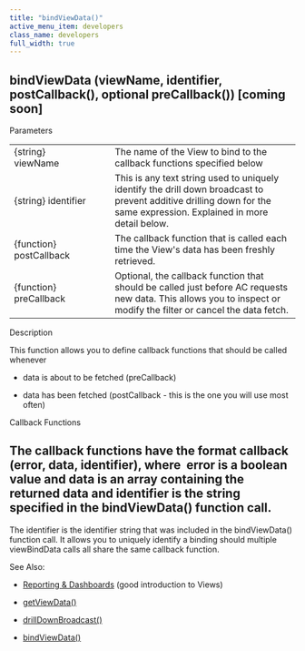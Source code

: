```yaml
---
title: "bindViewData()"
active_menu_item: developers
class_name: developers
full_width: true
---
```



## bindViewData (viewName, identifier, postCallback(), optional preCallback()) [coming soon]

Parameters

<table>
<tr>
<td width="202">
{string} viewName

</td>
<td width="17">
</td>
<td width="661">
The name of the View to bind to the callback functions specified below

</td>
</tr>
<tr>
<td width="202">
{string} identifier

</td>
<td width="17">
</td>
<td width="661">
This is any text string used to uniquely identify the drill down broadcast to prevent additive drilling down for the same expression. Explained in more detail below.

</td>
</tr>
<tr>
<td width="202">
{function} postCallback

</td>
<td width="17">
</td>
<td width="661">
The callback function that is called each time the View's data has been freshly retrieved.

</td>
</tr>
<tr>
<td width="202">
{function} preCallback

</td>
<td width="17">
</td>
<td width="661">
Optional, the callback function that should be called just before AC requests new data. This allows you to inspect or modify the filter or cancel the data fetch.

</td>
</tr>
</table>

Description

This function allows you to define callback functions that should be called whenever

 - data is about to be fetched (preCallback)

 - data has been fetched (postCallback - this is the one you will use most often)

Callback Functions

## The callback functions have the format callback (error, data, identifier), where  error is a boolean value and data is an array containing the returned data and identifier is the string specified in the bindViewData() function call.

The identifier is the identifier string that was included in the bindViewData() function call. It allows you to uniquely identify a binding should multiple viewBindData calls all share the same callback function.

See Also:

 - [Reporting & Dashboards](../../../product-guide/advanced-features/data-integration,-reporting-dashboards/index) (good introduction to Views)

 - [getViewData()](getviewdata)

 - [drillDownBroadcast()](drilldownbroadcast)

 - [bindViewData()](setviewcallback)

